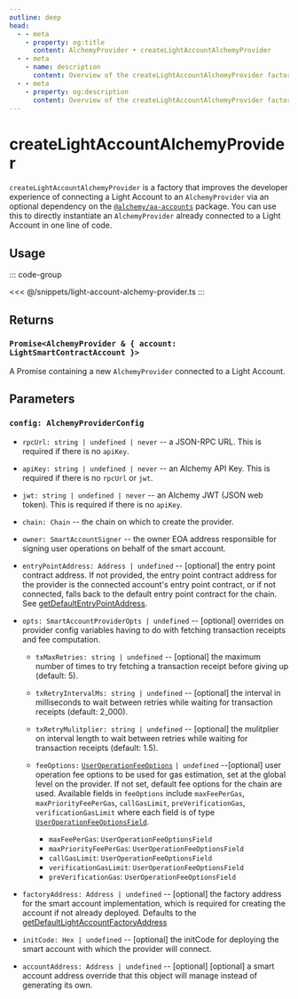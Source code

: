 ```yaml
---
outline: deep
head:
  - - meta
    - property: og:title
      content: AlchemyProvider • createLightAccountAlchemyProvider
  - - meta
    - name: description
      content: Overview of the createLightAccountAlchemyProvider factory in aa-alchemy
  - - meta
    - property: og:description
      content: Overview of the createLightAccountAlchemyProvider factory in aa-alchemy
---
```


# createLightAccountAlchemyProvider

`createLightAccountAlchemyProvider` is a factory that improves the developer experience of connecting a Light Account to an `AlchemyProvider` via an optional dependency on the [`@alchemy/aa-accounts`](https://github.com/alchemyplatform/aa-sdk/tree/development/packages/accounts) package. You can use this to directly instantiate an `AlchemyProvider` already connected to a Light Account in one line of code.

## Usage

::: code-group

<<< @/snippets/light-account-alchemy-provider.ts
:::

## Returns

### `Promise<AlchemyProvider & { account: LightSmartContractAccount }>`

A Promise containing a new `AlchemyProvider` connected to a Light Account.

## Parameters

### `config: AlchemyProviderConfig`

- `rpcUrl: string | undefined | never` -- a JSON-RPC URL. This is required if there is no `apiKey`.

- `apiKey: string | undefined | never` -- an Alchemy API Key. This is required if there is no `rpcUrl` or `jwt`.

- `jwt: string | undefined | never` -- an Alchemy JWT (JSON web token). This is required if there is no `apiKey`.

- `chain: Chain` -- the chain on which to create the provider.

- `owner: SmartAccountSigner` -- the owner EOA address responsible for signing user operations on behalf of the smart account.

- `entryPointAddress: Address | undefined` -- [optional] the entry point contract address. If not provided, the entry point contract address for the provider is the connected account's entry point contract, or if not connected, falls back to the default entry point contract for the chain. See [getDefaultEntryPointAddress](/packages/aa-core/utils/getDefaultEntryPointAddress.html#getdefaultentrypointaddress).

- `opts: SmartAccountProviderOpts | undefined` -- [optional] overrides on provider config variables having to do with fetching transaction receipts and fee computation.

  - `txMaxRetries: string | undefined` -- [optional] the maximum number of times to try fetching a transaction receipt before giving up (default: 5).

  - `txRetryIntervalMs: string | undefined` -- [optional] the interval in milliseconds to wait between retries while waiting for transaction receipts (default: 2_000).

  - `txRetryMulitplier: string | undefined` -- [optional] the mulitplier on interval length to wait between retries while waiting for transaction receipts (default: 1.5).

  - `feeOptions:` [`UserOperationFeeOptions`](/packages/aa-core/types/userOperationFeeOptions.md) `| undefined` --[optional] user operation fee options to be used for gas estimation, set at the global level on the provider.
    If not set, default fee options for the chain are used. Available fields in `feeOptions` include `maxFeePerGas`, `maxPriorityFeePerGas`, `callGasLimit`, `preVerificationGas`, `verificationGasLimit` where each field is of type [`UserOperationFeeOptionsField`](/packages/aa-core/types/userOperationFeeOptionsField.md).

    - `maxFeePerGas`: `UserOperationFeeOptionsField`
    - `maxPriorityFeePerGas`: `UserOperationFeeOptionsField`
    - `callGasLimit`: `UserOperationFeeOptionsField`
    - `verificationGasLimit`: `UserOperationFeeOptionsField`
    - `preVerificationGas`: `UserOperationFeeOptionsField`

- `factoryAddress: Address | undefined` -- [optional] the factory address for the smart account implementation, which is required for creating the account if not already deployed. Defaults to the [getDefaultLightAccountFactoryAddress](/packages/aa-accounts/utils/getDefaultLightAccountFactoryAddress.md)

- `initCode: Hex | undefined` -- [optional] the initCode for deploying the smart account with which the provider will connect.

- `accountAddress: Address | undefined` -- [optional] [optional] a smart account address override that this object will manage instead of generating its own.
